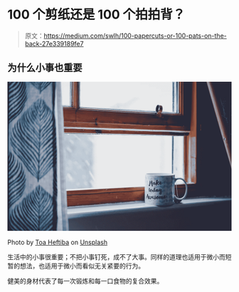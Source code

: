 # 100 个剪纸还是 100 个拍拍背？

> 原文：<https://medium.com/swlh/100-papercuts-or-100-pats-on-the-back-27e339189fe7>

## **为什么小事也重要**

![](img/95f28efe442f8148835ba323bf6f3013.png)

Photo by [Toa Heftiba](https://unsplash.com/photos/yWyS3lM6K-E?utm_source=unsplash&utm_medium=referral&utm_content=creditCopyText) on [Unsplash](https://unsplash.com/search/photos/encouragement?utm_source=unsplash&utm_medium=referral&utm_content=creditCopyText)

生活中的小事很重要；不把小事钉死，成不了大事。同样的道理也适用于微小而短暂的想法，也适用于微小而看似无关紧要的行为。

健美的身材代表了每一次锻炼和每一口食物的复合效果。